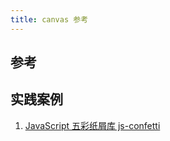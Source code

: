 ```yaml
---
title: canvas 参考
---
```


## 参考

## 实践案例

1. [JavaScript 五彩纸屑库 js-confetti](https://juejin.cn/post/7208092574162305082)

